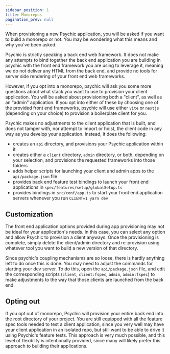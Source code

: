 ```yaml
---
sidebar_position: 1
title: Monorepos
pagination_prev: null
---
```


When provisioning a new Psychic application, you will be asked if you want to build a monorepo or not. You may be wondering what this means and why you've been asked.

Psychic is strictly speaking a back end web framework. It does not make any attempts to bind together the back end application you are building in psychic with the front end framework you are using to leverage it, meaning we do not deliver any HTML from the back end, and provide no tools for server side rendering of your front end web frameworks.

However, if you opt into a monorepo, psychic will ask you some more questions about what stack you want to use to provision your client application. You will be asked about provisioning both a "client", as well as an "admin" application. If you opt into either of these by choosing one of the provided front end frameworks, psychic will use either `vite` or `nextjs` (depending on your choice) to provision a boilerplate client for you.

Psychic makes no adjustments to the client application that is built, and does not tamper with, nor attempt to import or hoist, the client code in any way as you develop your application. Instead, it does the following:

- creates an `api` directory, and provisions your Psychic application within it
- creates either a `client` directory, `admin` directory, or both, depending on your selection, and provisions the requested frameworks into those folders
- adds helper scripts for launching your client and admin apps to the `api/package.json` file
- provides back end feature test bindings to launch your front end applications in `spec/features/setup/globalSetup.ts`
- provides bindings in `src/conf/app.ts` to start your front end application servers whenever you run `CLIENT=1 yarn dev`

## Customization

The front end application options provided during app provisioning may not be ideal for your application's needs. In this case, you can select any option and allow Psychic to provision a client anyways. Once the provisioning is complete, simply delete the client/admin directory and re-provision using whatever tool you want to build a new version of that directory.

Since psychic's coupling mechanisms are so loose, there is hardly anything left to do once this is done. You may need to adjust the commands for starting your dev server. To do this, open the `api/package.json` file, and edit the corresponding scripts (`client`, `client:fspec`, `admin`, `admin:fspec`) to make adjustments to the way that those clients are launched from the back end.

## Opting out

If you opt out of monorepo, Psychic will provision your entire back end into the root directory of your project. You are still equipped with all the feature spec tools needed to test a client application, since you very well may have your client application in an isolated repo, but still want to be able to drive it using Psychic's feature tests. This approach is very much possible, and this level of flexiblity is intentionally provided, since many will likely prefer this approach to building their applications.
